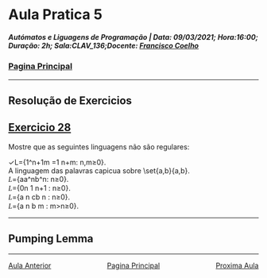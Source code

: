 # Aula Pratica 5  
##### *Autómatos e Liguagens de Programação* | **Data:** 09/03/2021; **Hora**:16:00; **Duração**: 2h; **Sala**:CLAV_136;**Docente**: [Francisco Coelho](../../#docentes)  
### [Pagina Principal](../../)  
---
## Resolução de Exercicios
## [Exercicio 28](https://home.uevora.pt/~fc/alp/02-automatos_finitos/02.90-exercicios.html#o-pumping-lemma)  

Mostre que as seguintes linguagens não são regulares:  

✓L={1^n+1m =1 n+m: n,m≥0}.  
A linguagem das palavras capicua sobre \set{a,b}{a,b}.  
<span class="math" >L</span>={aa^nb^n: n≥0}.   
<span class="math" >L</span>={0n 1 n+1  : n≥0}.  
<span class="math" >L</span>={a n cb n  : n≥0}.  
<span class="math" >L</span>={a n b m  : m>n≥0}.  


---
## Pumping Lemma  


---  

<div id="nav">
<span class="left" ><a href="../aula4" >Aula Anterior</a></span>
<span> <a href="../../" >Pagina Principal</a></span>
<span class="right" ><a href="../aula6" >Proxima Aula</a></span>
</div>

<style>
    .math {
    font-family: KaTeX_Math;
    font-style: italic;
}
#nav{
    position: inline-block;
    align-items: center;
    text-align: center;
    
}
.left{
    float: left;
}
.center{
    text-align=center;
}
.right{
    float: right;
}
.red{
    color: red;
}
.markdown-body blockquote {
    background:rgb(140 143 147 / 17%);
    padding: 0 1em;
    padding: 0 1em;
    color: #000000;
    border-left: 0.25em solid #007fff;
    }   
 </style>
